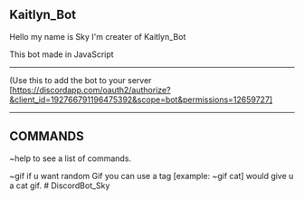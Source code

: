 ## Kaitlyn_Bot
 
 Hello my name is Sky I'm creater of  Kaitlyn_Bot 
 
 This bot made in JavaScript
 
 ------------------------------------------------------------------------------
(Use this to add the bot to your server [https://discordapp.com/oauth2/authorize?&client_id=192766791196475392&scope=bot&permissions=12659727]


----------------------------------------------------------------------------------


## COMMANDS
~help to see a list of commands.

~gif if u want random Gif you can use a tag [example: ~gif cat] would give u a cat gif. # DiscordBot_Sky

